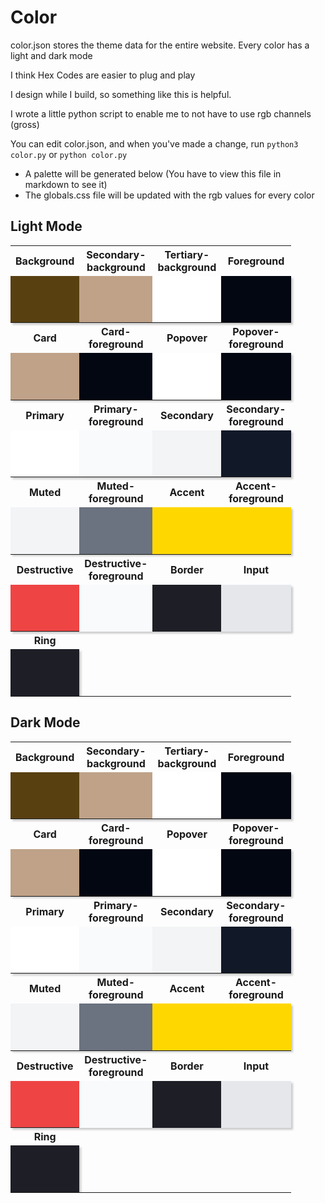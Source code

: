 # Color

color.json stores the theme data for the entire website. Every color has a light and dark mode

I think Hex Codes are easier to plug and play

I design while I build, so something like this is helpful.

I wrote a little python script to enable me to not have to use rgb channels (gross)

You can edit color.json, and when you've made a change, run `python3 color.py` or `python color.py`
  - A palette will be generated below (You have to view this file in markdown to see it)
  - The globals.css file will be updated with the rgb values for every color

## Light Mode

<table>
 <tr>
    <th>Background</th>
    <th>Secondary-background</th>
    <th>Tertiary-background</th>
    <th>Foreground</th>
 </tr>
 <tr>
    <td style="inline-block; width: 75px; height: 75px; background-color: #594011; box-shadow: 3px 3px 3px rgba(0, 0, 0, 0.2);"></td>
    <td style="inline-block; width: 75px; height: 75px; background-color: #BFA288; box-shadow: 3px 3px 3px rgba(0, 0, 0, 0.2);"></td>
    <td style="inline-block; width: 75px; height: 75px; background-color: #FFFFFF; box-shadow: 3px 3px 3px rgba(0, 0, 0, 0.2);"></td>
    <td style="inline-block; width: 75px; height: 75px; background-color: #030712; box-shadow: 3px 3px 3px rgba(0, 0, 0, 0.2);"></td>
 </tr>
 <tr>
    <th>Card</th>
    <th>Card-foreground</th>
    <th>Popover</th>
    <th>Popover-foreground</th>
 </tr>
 <tr>
    <td style="inline-block; width: 75px; height: 75px; background-color: #BFA288; box-shadow: 3px 3px 3px rgba(0, 0, 0, 0.2);"></td>
    <td style="inline-block; width: 75px; height: 75px; background-color: #030712; box-shadow: 3px 3px 3px rgba(0, 0, 0, 0.2);"></td>
    <td style="inline-block; width: 75px; height: 75px; background-color: #FFFFFF; box-shadow: 3px 3px 3px rgba(0, 0, 0, 0.2);"></td>
    <td style="inline-block; width: 75px; height: 75px; background-color: #030712; box-shadow: 3px 3px 3px rgba(0, 0, 0, 0.2);"></td>
 </tr>
 <tr>
    <th>Primary</th>
    <th>Primary-foreground</th>
    <th>Secondary</th>
    <th>Secondary-foreground</th>
 </tr>
 <tr>
    <td style="inline-block; width: 75px; height: 75px; background-color: #FFFFFF; box-shadow: 3px 3px 3px rgba(0, 0, 0, 0.2);"></td>
    <td style="inline-block; width: 75px; height: 75px; background-color: #F9FAFB; box-shadow: 3px 3px 3px rgba(0, 0, 0, 0.2);"></td>
    <td style="inline-block; width: 75px; height: 75px; background-color: #F3F4F6; box-shadow: 3px 3px 3px rgba(0, 0, 0, 0.2);"></td>
    <td style="inline-block; width: 75px; height: 75px; background-color: #111827; box-shadow: 3px 3px 3px rgba(0, 0, 0, 0.2);"></td>
 </tr>
 <tr>
    <th>Muted</th>
    <th>Muted-foreground</th>
    <th>Accent</th>
    <th>Accent-foreground</th>
 </tr>
 <tr>
    <td style="inline-block; width: 75px; height: 75px; background-color: #F3F4F6; box-shadow: 3px 3px 3px rgba(0, 0, 0, 0.2);"></td>
    <td style="inline-block; width: 75px; height: 75px; background-color: #6B7280; box-shadow: 3px 3px 3px rgba(0, 0, 0, 0.2);"></td>
    <td style="inline-block; width: 75px; height: 75px; background-color: #FFD700; box-shadow: 3px 3px 3px rgba(0, 0, 0, 0.2);"></td>
    <td style="inline-block; width: 75px; height: 75px; background-color: #FFD700; box-shadow: 3px 3px 3px rgba(0, 0, 0, 0.2);"></td>
 </tr>
 <tr>
    <th>Destructive</th>
    <th>Destructive-foreground</th>
    <th>Border</th>
    <th>Input</th>
 </tr>
 <tr>
    <td style="inline-block; width: 75px; height: 75px; background-color: #EF4444; box-shadow: 3px 3px 3px rgba(0, 0, 0, 0.2);"></td>
    <td style="inline-block; width: 75px; height: 75px; background-color: #F9FAFB; box-shadow: 3px 3px 3px rgba(0, 0, 0, 0.2);"></td>
    <td style="inline-block; width: 75px; height: 75px; background-color: #1E1E26; box-shadow: 3px 3px 3px rgba(0, 0, 0, 0.2);"></td>
    <td style="inline-block; width: 75px; height: 75px; background-color: #E5E7EB; box-shadow: 3px 3px 3px rgba(0, 0, 0, 0.2);"></td>
 </tr>
 <tr>
    <th>Ring</th>
 </tr>
 <tr>
    <td style="inline-block; width: 75px; height: 75px; background-color: #1E1E26; box-shadow: 3px 3px 3px rgba(0, 0, 0, 0.2);"></td>
 </tr>
</table>

## Dark Mode

<table>
 <tr>
    <th>Background</th>
    <th>Secondary-background</th>
    <th>Tertiary-background</th>
    <th>Foreground</th>
 </tr>
 <tr>
    <td style="inline-block; width: 75px; height: 75px; background-color: #594011; box-shadow: 3px 3px 3px rgba(0, 0, 0, 0.2);"></td>
    <td style="inline-block; width: 75px; height: 75px; background-color: #BFA288; box-shadow: 3px 3px 3px rgba(0, 0, 0, 0.2);"></td>
    <td style="inline-block; width: 75px; height: 75px; background-color: #FFFFFF; box-shadow: 3px 3px 3px rgba(0, 0, 0, 0.2);"></td>
    <td style="inline-block; width: 75px; height: 75px; background-color: #030712; box-shadow: 3px 3px 3px rgba(0, 0, 0, 0.2);"></td>
 </tr>
 <tr>
    <th>Card</th>
    <th>Card-foreground</th>
    <th>Popover</th>
    <th>Popover-foreground</th>
 </tr>
 <tr>
    <td style="inline-block; width: 75px; height: 75px; background-color: #BFA288; box-shadow: 3px 3px 3px rgba(0, 0, 0, 0.2);"></td>
    <td style="inline-block; width: 75px; height: 75px; background-color: #030712; box-shadow: 3px 3px 3px rgba(0, 0, 0, 0.2);"></td>
    <td style="inline-block; width: 75px; height: 75px; background-color: #FFFFFF; box-shadow: 3px 3px 3px rgba(0, 0, 0, 0.2);"></td>
    <td style="inline-block; width: 75px; height: 75px; background-color: #030712; box-shadow: 3px 3px 3px rgba(0, 0, 0, 0.2);"></td>
 </tr>
 <tr>
    <th>Primary</th>
    <th>Primary-foreground</th>
    <th>Secondary</th>
    <th>Secondary-foreground</th>
 </tr>
 <tr>
    <td style="inline-block; width: 75px; height: 75px; background-color: #FFFFFF; box-shadow: 3px 3px 3px rgba(0, 0, 0, 0.2);"></td>
    <td style="inline-block; width: 75px; height: 75px; background-color: #F9FAFB; box-shadow: 3px 3px 3px rgba(0, 0, 0, 0.2);"></td>
    <td style="inline-block; width: 75px; height: 75px; background-color: #F3F4F6; box-shadow: 3px 3px 3px rgba(0, 0, 0, 0.2);"></td>
    <td style="inline-block; width: 75px; height: 75px; background-color: #111827; box-shadow: 3px 3px 3px rgba(0, 0, 0, 0.2);"></td>
 </tr>
 <tr>
    <th>Muted</th>
    <th>Muted-foreground</th>
    <th>Accent</th>
    <th>Accent-foreground</th>
 </tr>
 <tr>
    <td style="inline-block; width: 75px; height: 75px; background-color: #F3F4F6; box-shadow: 3px 3px 3px rgba(0, 0, 0, 0.2);"></td>
    <td style="inline-block; width: 75px; height: 75px; background-color: #6B7280; box-shadow: 3px 3px 3px rgba(0, 0, 0, 0.2);"></td>
    <td style="inline-block; width: 75px; height: 75px; background-color: #FFD700; box-shadow: 3px 3px 3px rgba(0, 0, 0, 0.2);"></td>
    <td style="inline-block; width: 75px; height: 75px; background-color: #FFD700; box-shadow: 3px 3px 3px rgba(0, 0, 0, 0.2);"></td>
 </tr>
 <tr>
    <th>Destructive</th>
    <th>Destructive-foreground</th>
    <th>Border</th>
    <th>Input</th>
 </tr>
 <tr>
    <td style="inline-block; width: 75px; height: 75px; background-color: #EF4444; box-shadow: 3px 3px 3px rgba(0, 0, 0, 0.2);"></td>
    <td style="inline-block; width: 75px; height: 75px; background-color: #F9FAFB; box-shadow: 3px 3px 3px rgba(0, 0, 0, 0.2);"></td>
    <td style="inline-block; width: 75px; height: 75px; background-color: #1E1E26; box-shadow: 3px 3px 3px rgba(0, 0, 0, 0.2);"></td>
    <td style="inline-block; width: 75px; height: 75px; background-color: #E5E7EB; box-shadow: 3px 3px 3px rgba(0, 0, 0, 0.2);"></td>
 </tr>
 <tr>
    <th>Ring</th>
 </tr>
 <tr>
    <td style="inline-block; width: 75px; height: 75px; background-color: #1E1E26; box-shadow: 3px 3px 3px rgba(0, 0, 0, 0.2);"></td>
 </tr>
</table>
